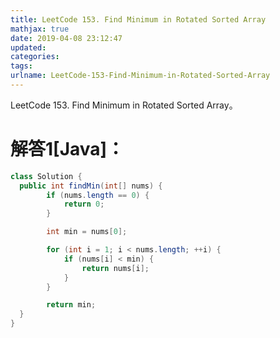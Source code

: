 ```yaml
---
title: LeetCode 153. Find Minimum in Rotated Sorted Array
mathjax: true
date: 2019-04-08 23:12:47
updated:
categories:
tags:
urlname: LeetCode-153-Find-Minimum-in-Rotated-Sorted-Array
---
```


LeetCode 153. Find Minimum in Rotated Sorted Array。

<!-- more -->

# 解答1[Java]：

```java
class Solution {
  public int findMin(int[] nums) {
        if (nums.length == 0) {
            return 0;
        }

        int min = nums[0];

        for (int i = 1; i < nums.length; ++i) {
            if (nums[i] < min) {
                return nums[i];
            }
        }

        return min;
  }
}
```

